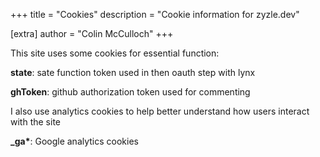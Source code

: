 +++
title = "Cookies"
description = "Cookie information for zyzle.dev"

[extra]
author = "Colin McCulloch"
+++

This site uses some cookies for essential function:

**state**: sate function token used in then oauth step with lynx

**ghToken**: github authorization token used for commenting 

I also use analytics cookies to help better understand how users interact with the site

**_ga\***: Google analytics cookies